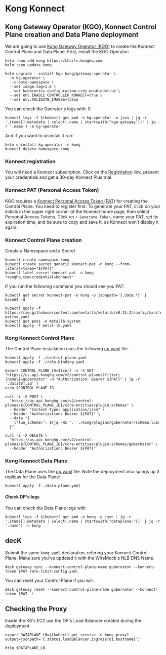 # Kong Konnect

## Kong Gateway Operator (KGO), Konnect Control Plane creation and Data Plane deployment

We are going to use [Kong Gateway Operator (KGO)](https://docs.konghq.com/gateway-operator) to create the Konnect Control Plane and Data Plane. First, install the KGO Operator:

```
helm repo add kong https://charts.konghq.com
helm repo update kong
```

```
helm upgrade --install kgo kong/gateway-operator \
  -n kg-operator \
  --create-namespace \
  --set image.tag=1.6 \
  --set kubernetes-configuration-crds.enabled=true \
  --set env.ENABLE_CONTROLLER_KONNECT=true \
  --set env.VALIDATE_IMAGES=false
```

You can check the Operator's logs with:
 0
```
kubectl logs -f $(kubectl get pod -n kg-operator -o json | jq -r '.items[].metadata | select(.name | startswith("kgo-gateway"))' | jq -r '.name') -n kg-operator
```

And if you want to uninstall it run:
```
helm uninstall kg-operator -n kong
kubectl delete namespace kong
```

### Konnect registration
You will need a Konnect subscription. Click on the [Registration](https://konghq.com/products/kong-konnect/register) link, present your credentials and get a 30-day Konnect Plus trial.


### Konnect PAT (Personal Access Token)
KGO requires a [Konnect Personal Access Token (PAT)](https://docs.konghq.com/konnect/org-management/access-tokens/) for creating the Control Plane. You need to register first. To generate your PAT, click on your initials in the upper right corner of the Konnect home page, then select Personal Access Tokens. Click on ``+ Generate Token``, name your PAT, set its expiration time, and be sure to copy and save it, as Konnect won’t display it again.





### Konnect Control Plane creation

Create a Namespace and a Secret 

```
kubectl create namespace kong
kubectl create secret generic konnect-pat -n kong --from-literal=token="${PAT}"
kubectl label secret konnect-pat -n kong "konghq.com/credential=konnect"
```

If you run the following command you should see you PAT:
```
kubectl get secret konnect-pat -n kong -o jsonpath='{.data.*}' | base64 -d
```


```
kubectl apply -f https://raw.githubusercontent.com/metallb/metallb/v0.15.2/config/manifests/metallb-native.yaml
kubectl get pods -n metallb-system
kubectl apply -f metal-lb.yaml
```

### Kong Konnect Control Plane

The Control Plane installation uses the following [cp.yaml](../kgo/cp.yaml) file.

```
kubectl apply -f ./control-plane.yaml
kubectl apply -f ./role-binding.yaml
```

```
export CONTROL_PLANE_ID=$(curl -s -X GET "https://us.api.konghq.com/v2/control-planes?filter\[name\]=gubernator" -H "Authorization: Bearer ${PAT}" | jq -r '.data[0].id' )
echo $CONTROL_PLANE_ID

curl -i -X POST \
  "https://us.api.konghq.com/v2/control-planes/${CONTROL_PLANE_ID}/core-entities/plugin-schemas" \
  --header "Content-Type: application/json" \
  --header "Authorization: Bearer ${PAT}" \
  --data "{
    \"lua_schema\": $(jq -Rs '.' ./kong/plugins/gubernator/schema.lua)
  }"
```

```
curl -i -X DELETE \
  "https://us.api.konghq.com/v2/control-planes/${CONTROL_PLANE_ID}/core-entities/plugin-schemas/gubernator" \
  --header "Authorization: Bearer ${PAT}"
```

### Kong Konnect Data Plane

The Data Plane uses the [dp.yaml](../kgo/dp.yaml) file. Note the deployment also spings up 3 replicas for the Data Plane:

```
kubectl apply -f ./data-plane.yaml
```

#### Check DP's logs

You can check the Data Plane logs with

```
kubectl logs -f $(kubectl get pod -n kong -o json | jq -r '.items[].metadata | select(.name | startswith("dataplane-"))' | jq -r '.name') -n kong
```



## decK

Submit the same ``kong.yaml`` declaration, refering your Konnect Control Plane. Make sure you've updated it with the WireMock's NLB DNS Name.

```
deck gateway sync --konnect-control-plane-name gubernator --konnect-token $PAT rate-limit-config.yaml
```

You can reset your Control Plane if you will:
```
deck gateway reset --konnect-control-plane-name gubernator --konnect-token $PAT -f
```


## Checking the Proxy

Inside the K6's EC2 use the DP's Load Balancer created during the deployment

```
export DATAPLANE_LB=$(kubectl get service -n kong proxy1 --output=jsonpath='{.status.loadBalancer.ingress[0].hostname}')
```

```
http $DATAPLANE_LB
```

